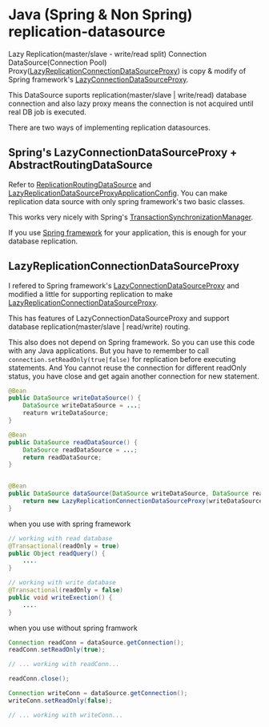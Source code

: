 # Java (Spring & Non Spring) replication-datasource

Lazy Replication(master/slave - write/read split) Connection DataSource(Connection Pool) Proxy([LazyReplicationConnectionDataSourceProxy](https://github.com/kwon37xi/replication-datasource/blob/master/src/main/java/kr/pe/kwonnam/rezyreplicationdatasourceproxy/LazyReplicationConnectionDataSourceProxy.java))
is copy & modify of Spring framework's [LazyConnectionDataSourceProxy](https://github.com/spring-projects/spring-framework/blob/master/spring-jdbc/src/main/java/org/springframework/jdbc/datasource/LazyConnectionDataSourceProxy.java).

This DataSource suports replication(master/slave | write/read) database connection and also lazy proxy means the connection is not acquired until real DB job is executed.

There are two ways of implementing replication datasources.

## Spring's LazyConnectionDataSourceProxy + AbstractRoutingDataSource

Refer to [ReplicationRoutingDataSource](https://github.com/kwon37xi/replication-datasource/blob/master/src/test/java/kr/pe/kwonnam/replicationdatasource/routingdatasource/ReplicationRoutingDataSource.java) and [LazyReplicationDataSourceProxyApplicationConfig](https://github.com/kwon37xi/replication-datasource/blob/master/src/test/java/kr/pe/kwonnam/replicationdatasource/config/LazyReplicationDataSourceProxyApplicationConfig.java).
You can make replication data source with only spring framework's two basic classes.

This works very nicely with Spring's [TransactionSynchronizationManager](http://docs.spring.io/spring-framework/docs/current/javadoc-api/org/springframework/transaction/support/TransactionSynchronizationManager.html).

If you use [Spring framework]() for your application, this is enough for your database replication.

## LazyReplicationConnectionDataSourceProxy

I refered to Spring framework's [LazyConnectionDataSourceProxy](https://github.com/spring-projects/spring-framework/blob/master/spring-jdbc/src/main/java/org/springframework/jdbc/datasource/LazyConnectionDataSourceProxy.java) and modified a little for supporting replication
to make [LazyReplicationConnectionDataSourceProxy](https://github.com/kwon37xi/replication-datasource/blob/master/src/main/java/kr/pe/kwonnam/rezyreplicationdatasourceproxy/LazyReplicationConnectionDataSourceProxy.java).

This has features of LazyConnectionDataSourceProxy and support database replication(master/slave | read/write) routing.

This also does not depend on Spring framework. So you can use this code with any Java applications.
But you have to remember to call `connection.setReadOnly(true|false)` for replication before executing statements.
And You cannot reuse the connection for different readOnly status, you have close and get again another connection for new statement.

```java
@Bean
public DataSource writeDataSource() {
    DataSource writeDataSource = ...;
    reaturn writeDataSource;
}

@Bean
public DataSource readDataSource() {
    DataSource readDataSource = ...;
    return readDataSource;
}


@Bean
public DataSource dataSource(DataSource writeDataSource, DataSource readDataSource) {
    return new LazyReplicationConnectionDataSourceProxy(writeDataSource, readDataSource);
}
```

when you use with spring framework
```java
// working with read database
@Transactional(readOnly = true)
public Object readQuery() {
    ....
}

// working with write database
@Transactional(readOnly = false)
public void writeExection() {
    ....
}
```

when you use without spring framwork
```java
Connection readConn = dataSource.getConnection();
readConn.setReadOnly(true);

// ... working with readConn...

readConn.close();

Connection writeConn = dataSource.getConnection();
writeConn.setReadOnly(false);

// ... working with writeConn...
```